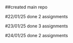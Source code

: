 ##created main repo

#22/01/25
done 2 assignments

#23/01/25
done 3 assignments

#24/01/25
done 2 assignments
